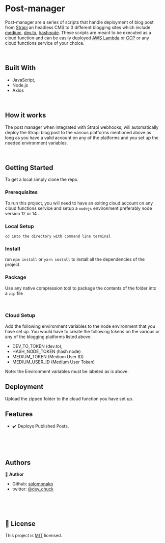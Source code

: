 # Post-manager

Post-manager are a series of scripts that handle deployment of blog post from [Strapi](https://strapi.io/) an headless CMS to 3 different blogging sites which include [medium](https://medium.com/), [dev.to](https://dev.to/), [hashnode](https://hashnode.com/). These scripts are meant to be executed as a cloud function and can be easily deployed [AWS Lambda](https://aws.amazon.com/lambda/) or [GCP](https://cloud.google.com/functions) or any cloud functions service of your choice.

&nbsp;

## Built With

- JavaScript,
- Node.js
- Axios

&nbsp;

## How it works

The post manager when integrated with Strapi webhooks, will automatically deploy the Strapi blog post to the various platforms mentioned above as long as you have a valid account on any of the platforms and you set up the needed environment variables.

&nbsp;

## Getting Started

To get a local simply clone the repo.

### Prerequisites

To run this project, you will need to have an exiting cloud account on any cloud functions service and setup a `nodejs` environment preferably node version 12 or 14 .

### Local Setup

`cd into the directory with command line terminal`

### Install

run `npm install` or `yarn install` to install all the dependencies of the project.

### Package

Use any native compression tool to package the contents of the folder into a `zip` file

&nbsp;

### Cloud Setup

Add the following environment variables to the node environment that you have set up. You would have to create the following tokens on the various or any of the blogging platforms listed above.

- DEV_TO_TOKEN (dev.to),
- HASH_NODE_TOKEN (hash node)
- MEDIUM_TOKEN (Medium User ID)
- MEDIUM_USER_ID (Medium User Token)

Note: the Environment variables must be labeled as is above.

## Deployment

Upload the zipped folder to the cloud function you have set up.

## Features

- ✔️ Deploys Published Posts.

&nbsp;

&nbsp;

## Authors

👤 **Author**

- Github: [solomonakp](https://github.com/solomonakp)
- twitter: [@dev_chuck](https://twitter.com/dev_chuck)

&nbsp;

&nbsp;

## 📝 License

This project is [MIT](lic.url) licensed.
